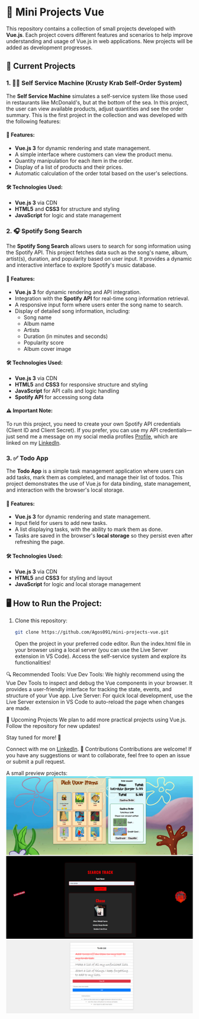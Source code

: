 # 🚀 Mini Projects Vue

This repository contains a collection of small projects developed with **Vue.js**. Each project covers different features and scenarios to help improve understanding and usage of Vue.js in web applications. New projects will be added as development progresses.

## 📂 Current Projects

### 1. 🍔🦀 Self Service Machine (Krusty Krab Self-Order System)

The **Self Service Machine** simulates a self-service system like those used in restaurants like McDonald's, but at the bottom of the sea. In this project, the user can view available products, adjust quantities and see the order summary. This is the first project in the collection and was developed with the following features:

#### 🔧 Features:

- **Vue.js 3** for dynamic rendering and state management.
- A simple interface where customers can view the product menu.
- Quantity manipulation for each item in the order.
- Display of a list of products and their prices.
- Automatic calculation of the order total based on the user's selections.

#### 🛠️ Technologies Used:

- **Vue.js 3** via CDN
- **HTML5** and **CSS3** for structure and styling
- **JavaScript** for logic and state management

### 2. 🎧 Spotify Song Search

The **Spotify Song Search** allows users to search for song information using the Spotify API. This project fetches data such as the song's name, album, artist(s), duration, and popularity based on user input. It provides a dynamic and interactive interface to explore Spotify's music database.

#### 🔧 Features:

- **Vue.js 3** for dynamic rendering and API integration.
- Integration with the **Spotify API** for real-time song information retrieval.
- A responsive input form where users enter the song name to search.
- Display of detailed song information, including:
  - Song name
  - Album name
  - Artists
  - Duration (in minutes and seconds)
  - Popularity score
  - Album cover image

#### 🛠️ Technologies Used:

- **Vue.js 3** via CDN
- **HTML5** and **CSS3** for responsive structure and styling
- **JavaScript** for API calls and logic handling
- **Spotify API** for accessing song data

#### ⚠️ Important Note:

To run this project, you need to create your own Spotify API credentials (Client ID and Client Secret). If you prefer, you can use my API credentials—just send me a message on my social media profiles [Profile](https://github.com/Agos091), which are linked on my [LinkedIn](https://www.linkedin.com/in/agos-dalcin-rufino-a9913821a/).

### 3. ✅ Todo App

The **Todo App** is a simple task management application where users can add tasks, mark them as completed, and manage their list of todos. This project demonstrates the use of Vue.js for data binding, state management, and interaction with the browser's local storage.

#### 🔧 Features:

- **Vue.js 3** for dynamic rendering and state management.
- Input field for users to add new tasks.
- A list displaying tasks, with the ability to mark them as done.
- Tasks are saved in the browser's **local storage** so they persist even after refreshing the page.

#### 🛠️ Technologies Used:

- **Vue.js 3** via CDN
- **HTML5** and **CSS3** for styling and layout
- **JavaScript** for logic and local storage management

## 🖥️ How to Run the Project:

1. Clone this repository:
   ```bash
   git clone https://github.com/Agos091/mini-projects-vue.git
   ```
   Open the project in your preferred code editor.
   Run the index.html file in your browser using a local server (you can use the Live Server extension in VS Code).
   Access the self-service system and explore its functionalities!

🔍 Recommended Tools:
Vue Dev Tools: We highly recommend using the Vue Dev Tools to inspect and debug the Vue components in your browser. It provides a user-friendly interface for tracking the state, events, and structure of your Vue app.
Live Server: For quick local development, use the Live Server extension in VS Code to auto-reload the page when changes are made.

📅 Upcoming Projects
We plan to add more practical projects using Vue.js. Follow the repository for new updates!

Stay tuned for more! 🌟

Connect with me on [LinkedIn](https://www.linkedin.com/in/agos-dalcin-rufino-a9913821a/).
🤝 Contributions
Contributions are welcome! If you have any suggestions or want to collaborate, feel free to open an issue or submit a pull request.

A small preview projects:
![Photo of project 1. 🍔🦀 Self Service Machine (Krusty Krab Self-Order System)](./Prints/project-1.png)
![Photo of project 2. 🎧 Spotify Song Search (Spotify Song Search)](./Prints/projec-2.png)
![Photo of project 2. 🎧 Spotify Song Search (Spotify Song Search)](./Prints/projec-3.png)
